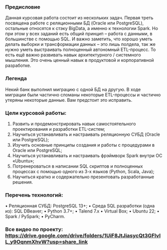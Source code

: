 ### Предисловие

Данная курсовая работа состоит из нескольких задач. Первая треть посвящена работе с реляционными БД (Oracle или PostgreSQL), остальные относятся к стэку BigData, а именно к технологии Spark. Но при этом у всех заданий есть общий принцип – работа с данными, в большинстве с помощью SQL. И важно заметить, что хорошо уметь делать выборки и трансформации данных – это лишь полдела, так же нужно уметь выстраивать полноценный автономный ETL-процесс. То есть ещё важно развивать навык архитектурного / системного мышления. Это очень ценный навык в продуктовой и корпоративной разработке.

### Легенда
Некий банк выполнил миграцию с одной БД на другую. В ходе миграции были частично сломаны некоторые ETL-процессы и частично утеряны некоторые данные. Вам предстоит это исправить.

### Цели курсовой работы:
1.	Развить и продемонстрировать навык самостоятельного проектирования и разработки ETL-систем;
2.	Научиться устанавливать и настраивать реляционную СУБД (Oracle или PostgreSQL);
3.	Изучить основные принципы создания и работы с процедурами в Oracle или PostgreSQL;
4.	Научиться устанавливать и настраивать фрэймворк Spark внутри ОС «Ubuntu»;
5.	Потренероваться в написании SQL скриптов и полноценных процессах с помощью одного из 3-х языков (Python, Scala, Java);
6.	Научиться кратко и содержательно презентовать разработанные решения.

### Перечень технологий:
•	Реляционная СУБД: PostgreSQL 13+;
•	Среда SQL разработки (одна из): SQL DBeaver;
•	Python 3.7+;
•	Talend 7.x 
•	Virtual Box;
•	Ubuntu 22;
•	Spark / PySpark;
•	PyCharm.

### Все видео по проекту: https://drive.google.com/drive/folders/1UiF8JtJiasycQt3GFIvIL_y9OqnmXhvW?usp=share_link
